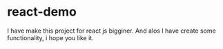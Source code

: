 # react-demo

I have make this project for react js bigginer.
And alos I have create some functionality, i hope you like it.
